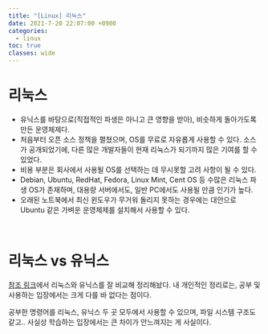 ```yaml
---
title: "[Linux] 리눅스"
date: 2021-7-20 22:07:00 +0900
categories:
  - linux
toc: true
classes: wide
---
```


# 리눅스

- 유닉스를 바탕으로(직접적인 파생은 아니고 큰 영향을 받아), 비슷하게 돌아가도록 만든 운영체제다.
- 처음부터 오픈 소스 정책을 펼쳤으며, OS를 무료로 자유롭게 사용할 수 있다. 소스가 공개되었기에, 다른 많은 개발자들이 현재 리눅스가 되기까지 많은 기여를 할 수 있었다.
- 비용 부분은 회사에서 사용될 OS를 선택하는 데 무시못할 고려 사항이 될 수 있다.
- Debian, Ubuntu, RedHat, Fedora, Linux Mint, Cent OS 등 수많은 리눅스 파생 OS가 존재하며, 대용량 서버에서도, 일반 PC에서도 사용될 만큼 인기가 높다.
- 오래된 노트북에서 최신 윈도우가 무거워 돌리지 못하는 경우에는 대안으로 Ubuntu 같은 가벼운 운영체제를 설치해서 사용할 수 있다.

<br>

# 리눅스 vs 유닉스

[참조 링크](https://pjsprogram.tistory.com/99)에서 리눅스와 유닉스를 잘 비교해 정리해놨다. 내 개인적인 정리로는, 공부 및 사용하는 입장에서는 크게 다를 바 없다는 점이다.

공부한 명령어를 리눅스, 유닉스 두 곳 모두에서 사용할 수 있으며, 파일 시스템 구조도 같고.. 사실상 학습하는 입장에서는 큰 차이가 안느껴지는 게 사실이다.